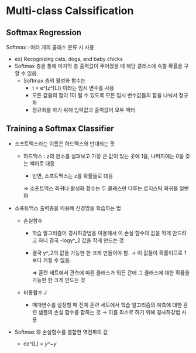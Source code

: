 # Multi-class Calssification

## Softmax Regression

Softmax : 여러 개의 클래스 분류 시 사용

- ex) Recognizing cats, dogs, and baby chicks
- Softmax 층을 통해 마지막 층 출력값이 주어졌을 때 해당 클래스에 속할 확률을 구할 수 있음.
    - Softmax 층의 활성화 함수는
        - t = e^(z^[L]) 이라는 임시 변수를 사용
        - 모든 값들의 합이 1이 될 수 있도록 모든 임시 변수값들의 합을 나눠서 정규화
        - 정규화를 하기 위해 입력값과 출력값이 모두 벡터

## Training a Softmax Classifier

- 소프트맥스라는 이름은 하드맥스와 반대되는 뜻
    - 하드맥스 : z의 원소를 살펴보고 가장 큰 값이 있는 곳에 1을, 나머지에는 0을 갖는 벡터로 대응
        - 반면, 소프트맥스는 z를 확률들로 대응
        
        ⇒ 소프트맥스 회귀나 활성화 함수는 두 클래스만 다루는 로지스틱 회귀를 일반화
        
    
- 소프트맥스 출력층을 이용해 신경망을 학습하는 법
    - 손실함수
        - 학습 알고리즘이 경사하강법을 이용해서 이 손실 함수의 값을 작게 만드려고 하니 
        결국 -logy^_2 값을 작게 만드는 것
        - 결국 y^_2의 값을 가능한 한 크게 만들어야 함. → 이 값들이 확률이므로 1보다 커질 수 없음.
            
            ⇒ 훈련 세트에서 관측에 따른 클래스가 뭐든 간에 그 클래스에 대한 확률을 가능한 한 크게 만드는 것
            
    - 비용함수 J
        - 매개변수를 설정할 때 전체 훈련 세트에서 학습 알고리즘의 예측에 대한 훈련 샘플의 손실 함수를 합하는 것 → 이를 최소로 하기 위해 경사하강법 사용

- Softmax 와 손실함수를 결합한 역전파의 값
    - dz^[L] = *y*^−*y*